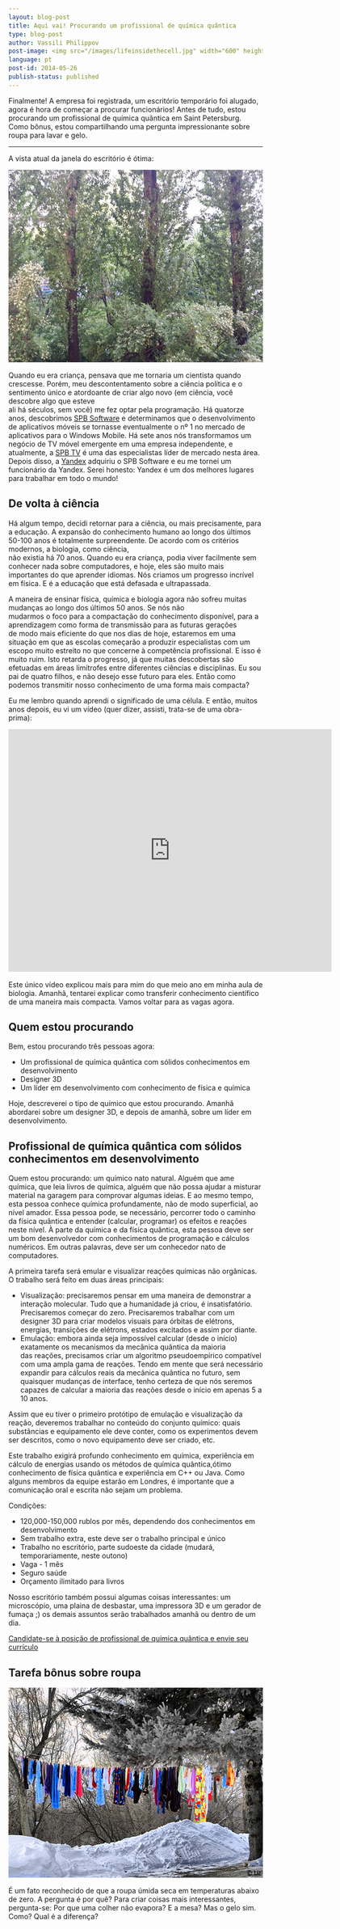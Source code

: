 ```yaml
---
layout: blog-post
title: Aqui vai! Procurando um profissional de química quântica
type: blog-post
author: Vassili Philippov
post-image: <img src="/images/lifeinsidethecell.jpg" width="600" height="400" alt="Inner life of a cell">
language: pt
post-id: 2014-05-26
publish-status: published
---
```

Finalmente! A empresa foi registrada, um escritório temporário foi alugado, agora é hora de começar a procurar funcionários! 
Antes de tudo, estou procurando um profissional de química quântica em Saint Petersburg. 
Como bônus, estou compartilhando uma pergunta impressionante sobre roupa para lavar e gelo.
<!-- more -->

----

A vista atual da janela do escritório é ótima:

<img src="/images/officewindowview.jpg" width="600" height="381" alt="vista da janela do escritório">

Quando eu era criança, pensava que me tornaria um cientista quando crescesse. Porém, meu descontentamento sobre a ciência política 
e o sentimento único e atordoante de criar algo novo (em ciência, você descobre algo que esteve  
ali há séculos, sem você) me fez optar pela programação. Há quatorze anos, descobrimos <a href="http://www.spb.com">SPB Software</a> e determinamos 
que o desenvolvimento de aplicativos móveis se tornasse eventualmente o nº 1 no mercado de aplicativos para o Windows Mobile. Há sete anos 
nós transformamos um negócio de TV móvel emergente em uma empresa independente, e atualmente, a  <a href="http://www.spbtvsolutions.com">SPB TV</a> é uma das especialistas líder de mercado 
nesta área. Depois disso, a <a href="http://company.yandex.com">Yandex</a> adquiriu o SPB Software e eu me tornei um funcionário da Yandex. Serei honesto: Yandex é um 
dos melhores lugares para trabalhar em todo o mundo!

## De volta à ciência

Há algum tempo, decidi retornar para a ciência, ou mais precisamente, para a educação. A expansão do conhecimento humano 
ao longo dos últimos 50-100 anos é totalmente surpreendente. De acordo com os critérios modernos, a biologia, como ciência,  
não existia há 70 anos. Quando eu era criança, podia viver facilmente sem conhecer nada sobre computadores, e 
hoje, eles são muito mais importantes do que aprender idiomas. Nós criamos um progresso incrível em física.  E é a educação que está defasada e ultrapassada.

A maneira de ensinar física, química e biologia agora não sofreu muitas mudanças ao longo dos últimos 50 anos. Se nós não  
mudarmos o foco para a compactação do conhecimento disponível, para a aprendizagem como forma de transmissão para as futuras gerações  
de modo mais eficiente do que nos dias de hoje, estaremos em uma situação em que as escolas começarão a produzir especialistas 
com um escopo muito estreito no que concerne à competência profissional. E isso é muito ruim. Isto retarda o progresso, já que muitas descobertas 
são efetuadas em áreas limítrofes entre diferentes ciências e disciplinas. Eu sou pai de quatro filhos, e não 
desejo esse futuro para eles. Então como podemos transmitir nosso conhecimento de uma forma mais compacta?

Eu me lembro quando aprendi o significado de uma célula. E então, muitos anos depois, eu vi um vídeo (quer dizer, assisti, trata-se de uma obra-prima):

<iframe width="640" height="480" src="http://www.youtube.com/embed/B_zD3NxSsD8?rel=0" frameborder="0" allowfullscreen></iframe>
<br>

Este único vídeo explicou mais para mim do que meio ano em minha aula de biologia. Amanhã, tentarei explicar como transferir conhecimento científico de uma maneira mais compacta. Vamos voltar para as vagas agora.

## Quem estou procurando

Bem, estou procurando três pessoas agora:

* Um profissional de química quântica com sólidos conhecimentos em desenvolvimento
* Designer 3D
* Um líder em desenvolvimento com conhecimento de física e química

Hoje, descreverei o tipo de químico que estou procurando. Amanhã abordarei sobre um designer 3D, e depois de amanhã, sobre um líder em desenvolvimento.

## Profissional de química quântica com sólidos conhecimentos em desenvolvimento

Quem estou procurando: um químico nato natural. Alguém que ame química, que leia livros de química, 
alguém que não possa ajudar a misturar material na garagem para comprovar algumas ideias. E ao mesmo tempo, esta pessoa conhece 
química profundamente, não de modo superficial, ao nível amador. Essa pessoa pode, se necessário,  percorrer todo o caminho  
da física quântica e entender (calcular, programar) os efeitos e reações neste nível. À parte da química 
e da física quântica, esta pessoa deve ser um bom desenvolvedor com conhecimentos de programação e cálculos numéricos. 
Em outras palavras, deve ser um conhecedor nato de computadores. 

A primeira tarefa será emular e visualizar reações químicas não orgânicas. O trabalho será feito em duas áreas principais:

* Visualização: precisaremos pensar em uma maneira de demonstrar a interação molecular. Tudo que a humanidade 
já criou, é insatisfatório. Precisaremos começar do zero. Precisaremos trabalhar com um designer 3D 
para criar modelos visuais para órbitas de elétrons, energias, transições de elétrons, estados excitados e assim por diante.
* Emulação: embora ainda seja impossível calcular (desde o início) exatamente os mecanismos da mecânica quântica da maioria  
das reações, precisamos criar um algoritmo pseudoempírico compatível com uma ampla gama de reações.  Tendo em mente que será 
necessário expandir para cálculos reais da mecânica quântica no futuro, sem quaisquer mudanças de interface, tenho certeza de que nós seremos capazes de calcular a maioria das reações desde o início em apenas 5 a 10 anos.

Assim que eu tiver o primeiro protótipo de emulação e visualização da reação, deveremos trabalhar no conteúdo do conjunto químico: quais substâncias e equipamento ele deve conter, como os experimentos devem ser descritos, como o novo equipamento deve ser criado, etc.

Este trabalho exigirá profundo conhecimento em química, experiência em cálculo de energias usando os métodos de química quântica,ótimo conhecimento de física quântica e experiência em C++ ou Java. Como alguns membros da equipe estarão em Londres, 
é importante que a comunicação oral e escrita não sejam um problema.

Condições:

* 120,000-150,000 rublos por mês, dependendo dos conhecimentos em desenvolvimento
* Sem trabalho extra, este deve ser o trabalho principal e único
* Trabalho no escritório, parte sudoeste da cidade (mudará, temporariamente, neste outono)
* Vaga - 1 mês
* Seguro saúde
* Orçamento ilimitado para livros

Nosso escritório também possui algumas coisas interessantes: um microscópio, uma plaina de desbastar, uma impressora 3D e um gerador de fumaça ;) os demais assuntos serão trabalhados amanhã ou dentro de um dia.

<a class="btn btn-primary btn-lg active" href="http://scijob.ru/vacancy/2783" role="button">Candidate-se à posição de profissional de química quântica e envie seu currículo</a>

## Tarefa bônus sobre roupa

<a href="https://www.flickr.com/photos/kingstongal/2277441286/in/photostream/"><img src="/images/winterdry.jpg" width="600" height="376" alt="Roupa que seca no gelo"></a>

É um fato reconhecido de que a roupa úmida seca em temperaturas abaixo de zero. A pergunta é por quê? Para criar coisas mais interessantes, pergunta-se: 
Por que uma colher não evapora? E a mesa? Mas o gelo sim. Como? Qual é a diferença?